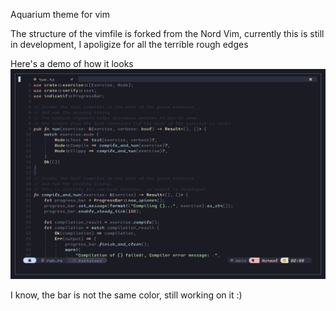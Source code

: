 Aquarium theme for vim

The structure of the vimfile is forked from the Nord Vim, currently this is still in development, I apoligize for all the terrible rough edges

Here's a demo of how it looks
![](screenshots/pic_1.png)

I know, the bar is not the same color, still working on it :)
